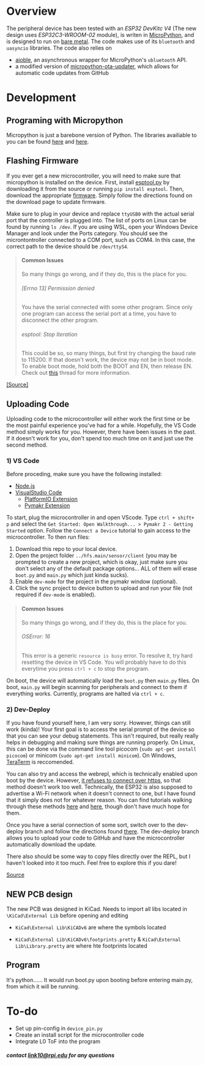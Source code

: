 # Overview
The peripheral device has been tested with an *ESP32 DevKitc V4* (The new design uses *ESP32C3-WROOM-02* module), is writen in [MicroPython](https://micropython.org/download/), and is designed to run on [bare metal](https://www.techopedia.com/definition/2153/bare-metal). The code makes use of its `bluetooth` and `uasyncio` libraries. The code also relies on 
* [aioble](https://github.com/micropython/micropython-lib/tree/master/micropython/bluetooth/aioble), an asynchronous wrapper for MicroPython's `ubluetooth` API.
* a modified version of [micropython-ota-updater](https://github.com/rdehuyss/micropython-ota-updater), which allows for automatic code updates from GitHub

# Development

## Programing with Micropython
Micropython is just a barebone version of Python. The libraries availiable to you can be found [here](https://docs.micropython.org/en/latest/library/index.html) and [here](https://github.com/micropython/micropython-lib/blob/master/micropython/bluetooth/aioble/README.md#usage).

## Flashing Firmware
If you ever get a new microcontroller, you will need to make sure that micropython is installed on the device. First, install [esptool.py](https://github.com/espressif/esptool/) by downloading it from the source or running `pip install esptool`. Then, download the appropriate [firmware](https://micropython.org/download/esp32/). Simply follow the directions found on the download page to update firmware. 

Make sure to plug in your device and replace `ttyUSB0` with the actual serial port that the controller is plugged into. The list of ports on Linux can be found by running `ls /dev`. If you are using WSL, open your Windows Device Manager and look under the Ports category. You should see the microntontroller connected to a COM port, such as COM4. In this case, the correct path to the device should be `/dev/ttyS4`.

> #### Common Issues
> So many things go wrong, and if they do, this is the place for you.
> ###### [Errno 13] Permission denied
> You have the serial connected with some other program. Since only one program can access the serial port at a time, you have to disconnect the other program.
> ###### esptool: Stop Iteration
> This could be so, so many things, but first try changing the baud rate to 115200. If that doesn't work, the device may not be in boot mode. To enable boot mode, hold both the BOOT and EN, then release EN. Check out [this](https://stackoverflow.com/questions/57596413/esp32-flashing-upload-starts-and-fails-with-timeout) thread for more information.

[[Source]](https://docs.micropython.org/en/latest/esp8266/tutorial/intro.html)

## Uploading Code

Uploading code to the microcontroller will either work the first time or be the most painful experience you've had for a while. Hopefully, the VS Code method simply works for you. However, there have been issues in the past. If it doesn't work for you, don't spend too much time on it and just use the second method. 

### 1) VS Code

Before proceding, make sure you have the following installed:
* [Node.js](https://nodejs.org/en/)
* [VisualStudio Code](https://code.visualstudio.com/Download)
	* [PlatformIO Extension](https://randomnerdtutorials.com/vs-code-platformio-ide-esp32-esp8266-arduino/#2)
	* [Pymakr Extension](https://lemariva.com/blog/2018/12/micropython-visual-studio-code-as-ide#:~:text=Code%20%2D%20Pymakr%20extension-,To,-use%20VSCode%20for)

To start, plug the microcontroller in and open VScode. Type `ctrl + shift+ p` and select the `Get Started: Open Walkthrough... > Pymakr 2 - Getting Started` option. Follow the `Connect a Device` tutorial to gain access to the microcontroller. To then run files:
1. Download this repo to your local device.
2. Open the project folder `../hfs.main/sensor/client` (you may be prompted to create a new project, which is okay, just make sure you don't select any of the default package options... ALL of them will erase `boot.py` and `main.py` which just kinda sucks).
3. Enable `dev-mode` for the project in the pymakr window (optional).
4. Click the sync project to device button to upload and run your file (not required if `dev-mode` is enabled).

> #### Common Issues
> So many things go wrong, and if they do, this is the place for you.
> ###### OSError: 16
> This error is a generic `resource is busy` error. To resolve it, try hard resetting the device in VS Code. You will probably have to do this everytime you press `ctrl + c` to stop the program.

On boot, the device will automatically load the `boot.py` then `main.py` files. On boot, `main.py` will begin scanning for peripherals and connect to them if everything works. Currently, programs are halted via `ctrl + c`.

### 2) Dev-Deploy
If you have found yourself here, I am very sorry. However, things can still work (kinda)! Your first goal is to access the serial prompt of the device so that you can see your debug statements. This isn't required, but really really helps in debugging and making sure things are running properly. On Linux, this can be done via the command line tool picocom (`sudo apt-get install picocom`) or minicom (`sudo apt-get install minicom`). On Windows, [TeraTerm](http://www.teraterm.org/) is reccomended. 

You can also try and access the webrepl, which is technically enabled upon boot by the device. However, [it refuses to connect over https](https://github.com/micropython/webrepl/issues/15), so that method doesn't work too well. Technically, the ESP32 is also supposed to advertise a Wi-Fi network when it doesn't connect to one, but I have found that it simply does not for whatever reason. You can find tutorials walking through these methods [here](https://www.techcoil.com/blog/how-to-setup-micropython-webrepl-on-your-esp32-development-board/) and [here](https://learn.adafruit.com/micropython-basics-esp8266-webrepl/access-webrepl), though don't have much hope for them.

Once you have a serial connection of some sort, switch over to the dev-deploy branch and follow the directions found [there](https://github.com/LESA-RPI/hfs.main/tree/dev-deploy#warning). The dev-deploy branch allows you to upload your code to GitHub and have the microcontroller automatically download the update.

There also should be some way to copy files directly over the REPL, but I haven't looked into it too much. Feel free to explore this if you dare!

[Source](https://docs.micropython.org/en/latest/esp8266/tutorial/repl.html)


## NEW PCB design

The new PCB was designed in KiCad. Needs to import all libs located in `\KiCad\External Lib` before opening and editing


- `KiCad\External Lib\KiCADv6` are where the symbols located

- `KiCad\External Lib\KiCADv6\footprints.pretty` & `KiCad\External Lib\Library.pretty` are where hte footprints located

## Program

It's python...... It would run boot.py upon booting before entering main.py, from which it will be running.


# To-do
* Set up pin-config in `device_pin.py`
* Create an install script for the microcontroller code
* Integrate L0 ToF into the program




##### contact link10@rpi.edu for any questions
  

